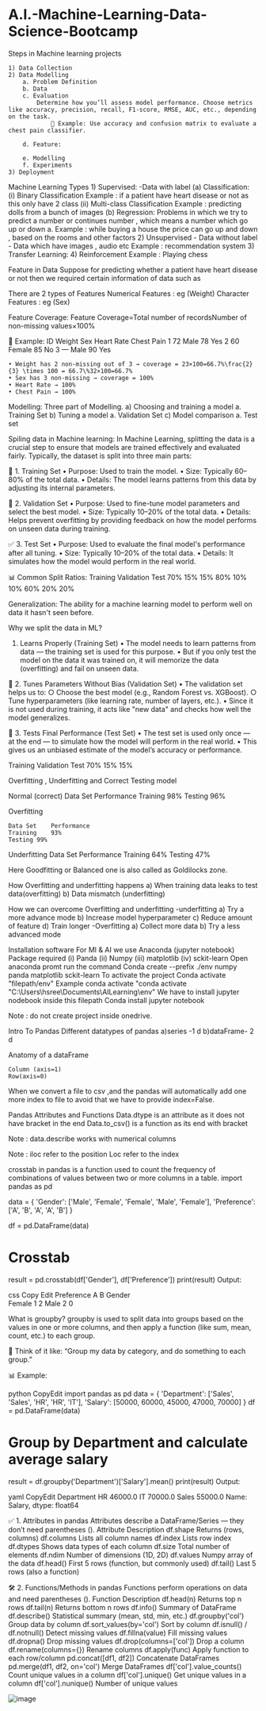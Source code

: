 # A.I.-Machine-Learning-Data-Science-Bootcamp

Steps in Machine learning projects

	1) Data Collection
	2) Data Modelling
		a. Problem Definition
		b. Data
		c. Evaluation
			Determine how you’ll assess model performance. Choose metrics like accuracy, precision, recall, F1-score, RMSE, AUC, etc., depending on the task.
				🔹 Example: Use accuracy and confusion matrix to evaluate a chest pain classifier.
			
		d. Feature:
		
		e. Modelling
		f. Experiments
	3) Deployment

Machine Learning Types
	1) Supervised:
	-Data with label
	(a) Classification:
		(i) Binary Classification
			Example : if a patient have heart disease or not as this only have 2 class
		(ii) Multi-class Classification
			Example : predicting dolls from a bunch of images 
	(b) Regression:
			Problems in which we try to predict a number or continues number , which means a number which go up or down
		a. Example : while buying a house the price can go up and down , based on the rooms and other factors
	2) Unsupervised
	- Data without label
	- Data which have images , audio etc
	Example : recommendation system
	3) Transfer Learning: 
	4) Reinforcement
	Example : Playing chess
	
	
	
Feature in Data 
Suppose for predicting whether a patient have heart disease or not then we required certain information of data such as

 There are 2 types of Features
Numerical Features : eg (Weight)
Character Features : eg (Sex)

Feature Coverage:
Feature Coverage=Total number of recordsNumber of non-missing values​×100% 

🧾 Example:
ID	Weight	Sex	Heart Rate	Chest Pain
1	72	Male	78	Yes
2	60	Female	85	No
3	—	Male	90	Yes

	• Weight has 2 non-missing out of 3 → coverage = 23×100=66.7%\frac{2}{3} \times 100 = 66.7\%32​×100=66.7%
	• Sex has 3 non-missing → coverage = 100%
	• Heart Rate → 100%
	• Chest Pain → 100%


Modelling:
 Three part of Modelling.
	a) Choosing and training a model
		a. Training Set
	b) Tuning a model
		a. Validation Set
	c) Model comparison
		a. Test set
	
Spiling data in Machine learning:
In Machine Learning, splitting the data is a crucial step to ensure that models are trained effectively and evaluated fairly. Typically, the dataset is split into three main parts:

🔄 1. Training Set
	• Purpose: Used to train the model.
	• Size: Typically 60–80% of the total data.
	• Details: The model learns patterns from this data by adjusting its internal parameters.

🧪 2. Validation Set
	• Purpose: Used to fine-tune model parameters and select the best model.
	• Size: Typically 10–20% of the total data.
	• Details: Helps prevent overfitting by providing feedback on how the model performs on unseen data during training.

✅ 3. Test Set
	• Purpose: Used to evaluate the final model's performance after all tuning.
	• Size: Typically 10–20% of the total data.
	• Details: It simulates how the model would perform in the real world.

📊 Common Split Ratios:
Training	Validation	Test
70%	15%	15%
80%	10%	10%
60%	20%	20%

Generalization:
The ability for a machine learning model to perform well on data it hasn't seen before.

Why we split the data  in ML?
1. Learns Properly (Training Set)
	• The model needs to learn patterns from data — the training set is used for this purpose.
	• But if you only test the model on the data it was trained on, it will memorize the data (overfitting) and fail on unseen data.

🧪 2. Tunes Parameters Without Bias (Validation Set)
	• The validation set helps us to:
		○ Choose the best model (e.g., Random Forest vs. XGBoost).
		○ Tune hyperparameters (like learning rate, number of layers, etc.).
	• Since it is not used during training, it acts like "new data" and checks how well the model generalizes.

🎯 3. Tests Final Performance (Test Set)
	• The test set is used only once — at the end — to simulate how the model will perform in the real world.
	• This gives us an unbiased estimate of the model’s accuracy or performance.


Training	Validation	Test
70%	15%	15%
		
Overfitting , Underfitting and Correct Testing model

Normal (correct)
Data Set	Performance
Training	98%
Testing	96%

Overfitting  

	Data Set	Performance
	Training	93%
	Testing	99%
	
Underfitting
Data Set	Performance
Training	64%
Testing	47%



Here Goodfitting or Balanced one is also called as Goldilocks zone.



How Overfitting and underfitting happens
	a) When training data leaks to test data(overfitting)
	b) Data mismatch (underfitting)

How we can overcome Overfitting and underfitting
-underfitting
	a) Try a more advance mode
	b) Increase model hyperparameter
	c) Reduce amount of feature
	d) Train longer
-Overfitting 
    a)     Collect more data
    b)      Try a less advanced mode


Installation software
For Ml & AI we use Anaconda  (jupyter notebook)
Package required 
	(i) Panda
	(ii) Numpy
	(iii) matplotlib
	(iv) sckit-learn
Open anaconda promt run the command 
	Conda create --prefix ./env numpy panda matplotlib sckit-learn
To activate the project 
	Conda activate "filepath/env"
	Example conda activate "conda activate "C:\Users\hsree\Documents\AILearning\env"
We have to install jupyter nodebook inside this filepath 
	Conda install jupyter notebook

Note : do not create project inside onedrive.

Intro To Pandas
	Different datatypes of pandas
		a)series -1 d 
		b)dataFrame- 2 d
		
Anatomy of a dataFrame


	Column (axis=1)
	Row(axis=0)

When we convert a file to csv ,and the pandas will automatically add one more index to file to avoid that we have to provide index=False.

	
	
		
Pandas Attributes and Functions
Data.dtype is an attribute as it does not have bracket in the end
Data.to_csv() is a function as its end with bracket

Note : data.describe works with numerical columns

Note : iloc refer to the position
Loc refer to the index

crosstab in pandas is a function used to count the frequency of combinations of values between two or more columns in a table.
import pandas as pd

data = {
    'Gender': ['Male', 'Female', 'Female', 'Male', 'Female'],
    'Preference': ['A', 'B', 'A', 'A', 'B']
}

df = pd.DataFrame(data)

# Crosstab
result = pd.crosstab(df['Gender'], df['Preference'])
print(result)
Output:

css
Copy
Edit
Preference  A  B
Gender          
Female      1  2
Male        2  0

What is groupby?
	groupby is used to split data into groups based on the values in one or more columns, and then apply a function (like sum, mean, count, etc.) to each group.

🔹 Think of it like:
	“Group my data by category, and do something to each group.”

📊 Example:

python
CopyEdit
import pandas as pd
data = {
    'Department': ['Sales', 'Sales', 'HR', 'HR', 'IT'],
    'Salary': [50000, 60000, 45000, 47000, 70000]
}
df = pd.DataFrame(data)
# Group by Department and calculate average salary
result = df.groupby('Department')['Salary'].mean()
print(result)
Output:

yaml
CopyEdit
Department
HR       46000.0
IT       70000.0
Sales    55000.0
Name: Salary, dtype: float64


✅ 1. Attributes in pandas
Attributes describe a DataFrame/Series — they don’t need parentheses ().
Attribute	Description
df.shape	Returns (rows, columns)
df.columns	Lists all column names
df.index	Lists row index
df.dtypes	Shows data types of each column
df.size	Total number of elements
df.ndim	Number of dimensions (1D, 2D)
df.values	Numpy array of the data
df.head()	First 5 rows (function, but commonly used)
df.tail()	Last 5 rows (also a function)


🛠️ 2. Functions/Methods in pandas
Functions perform operations on data and need parentheses ().
Function	Description
df.head(n)	Returns top n rows
df.tail(n)	Returns bottom n rows
df.info()	Summary of DataFrame
df.describe()	Statistical summary (mean, std, min, etc.)
df.groupby('col')	Group data by column
df.sort_values(by='col')	Sort by column
df.isnull() / df.notnull()	Detect missing values
df.fillna(value)	Fill missing values
df.dropna()	Drop missing values
df.drop(columns=['col'])	Drop a column
df.rename(columns={})	Rename columns
df.apply(func)	Apply function to each row/column
pd.concat([df1, df2])	Concatenate DataFrames
pd.merge(df1, df2, on='col')	Merge DataFrames
df['col'].value_counts()	Count unique values in a column
df['col'].unique()	Get unique values in a column
df['col'].nunique()	Number of unique values


![image](https://github.com/user-attachments/assets/c5173f5a-72b0-4df4-bf82-95662c8320a0)

